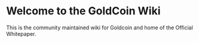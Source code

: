 # Welcome to the GoldCoin Wiki

This is the community maintained wiki for Goldcoin and home of the Official Whitepaper.